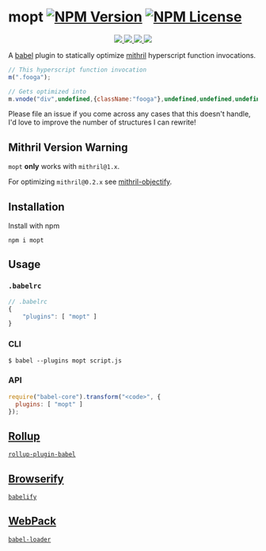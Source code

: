 mopt [![NPM Version](https://img.shields.io/npm/v/mopt.svg)](https://www.npmjs.com/package/mopt) [![NPM License](https://img.shields.io/npm/l/mopt.svg)](https://www.npmjs.com/package/mopt)
=================

<p align="center">
    <a href="https://www.npmjs.com/package/mopt" alt="NPM Downloads">
        <img src="https://img.shields.io/npm/dm/mopt.svg" />
    </a>
    <a href="https://travis-ci.org/tivac/mithril-objectify" alt="Build Status">
        <img src="https://img.shields.io/travis/tivac/mithril-objectify/master.svg" />
    </a>
    <a href="https://david-dm.org/tivac/mithril-objectify" alt="Dependency Status">
        <img src="https://img.shields.io/david/tivac/mithril-objectify.svg" />
    </a>
    <a href="https://david-dm.org/tivac/mithril-objectify#info=devDependencies" alt="devDependency Status">
        <img src="https://img.shields.io/david/dev/tivac/mithril-objectify.svg" />
    </a>
</p>

A [babel](babeljs.io) plugin to statically optimize [mithril](http://mithril.js.org) hyperscript function invocations.

```js
// This hyperscript function invocation
m(".fooga");

// Gets optimized into
m.vnode("div",undefined,{className:"fooga"},undefined,undefined,undefined);
```
Please file an issue if you come across any cases that this doesn't handle, I'd love to improve the number of structures I can rewrite!

## Mithril Version Warning

`mopt` **only** works with `mithril@1.x`.

For optimizing `mithril@0.2.x` see [mithril-objectify](https://www.npmjs.com/package/mithril-objectify).

## Installation

Install with npm

`npm i mopt`

## Usage

### `.babelrc`

```js
// .babelrc
{
    "plugins": [ "mopt" ]
}
```

### CLI

`$ babel --plugins mopt script.js`

### API

```js
require("babel-core").transform("<code>", {
  plugins: [ "mopt" ]
});
```

## [Rollup](http://rollupjs.org)

[`rollup-plugin-babel`](https://www.npmjs.com/package/rollup-plugin-babel)

## [Browserify](http://browserify.org/)

[`babelify`](https://www.npmjs.com/package/babelify)

## [WebPack](https://webpack.github.io/)

[`babel-loader`](https://www.npmjs.com/package/babel-loader)
